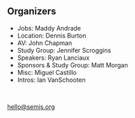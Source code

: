 ## Organizers

- Jobs: Maddy Andrade
- Location: Dennis Burton
- AV: John Chapman
- Study Group: Jennifer Scroggins
- Speakers: Ryan Lanciaux
- Sponsors & Study Group: Matt Morgan
- Misc: Miguel Castillo
- Intros: Ian VanSchooten

<br />

hello@semjs.org
